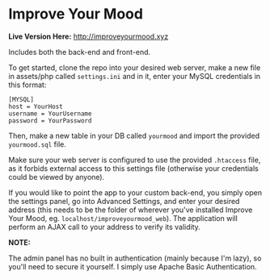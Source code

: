# Improve Your Mood

**Live Version Here:** http://improveyourmood.xyz

Includes both the back-end and front-end.

To get started, clone the repo into your desired web server, make a new file in assets/php called `settings.ini` and in it, enter your MySQL credentials in this format:

```
[MYSQL]
host = YourHost
username = YourUsername
password = YourPassword
```

Then, make a new table in your DB called `yourmood` and import the provided `yourmood.sql` file.

Make sure your web server is configured to use the provided `.htaccess` file, as it forbids external access to this settings file (otherwise your credentials could be viewed by anyone).

If you would like to point the app to your custom back-end, you simply open the settings panel, go into Advanced Settings, and enter your desired address (this needs to be the folder of wherever you've installed Improve Your Mood, eg. `localhost/improveyourmood_web`). The application will perform an AJAX call to your address to verify its validity.

**NOTE:**

The admin panel has no built in authentication (mainly because I'm lazy), so you'll need to secure it yourself. I simply use Apache Basic Authentication.

